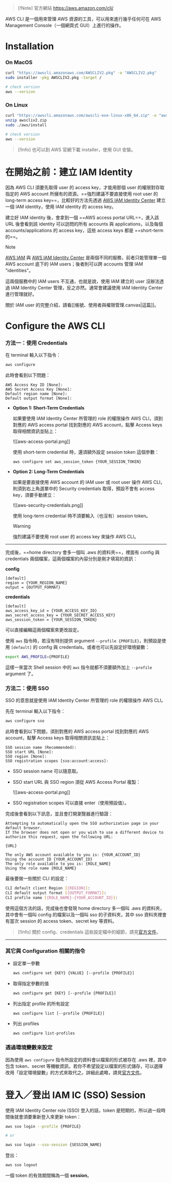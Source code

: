 >[!Note] 官方網站
><https://aws.amazon.com/cli/>

AWS CLI 是一個用來管理 AWS 資源的工具，可以用來進行幾乎任何可在 AWS Management Console（一個網頁式 GUI）上進行的操作。

# Installation

### On MacOS

```bash
curl "https://awscli.amazonaws.com/AWSCLIV2.pkg" -o "AWSCLIV2.pkg"
sudo installer -pkg AWSCLIV2.pkg -target /

# check version
aws --version
```

### On Linux

```bash
curl "https://awscli.amazonaws.com/awscli-exe-linux-x86_64.zip" -o "awscliv2.zip"
unzip awscliv2.zip
sudo ./aws/install

# check version
aws --version
```

>[!Info]
>也可以到 AWS 官網下載 installer，使用 GUI 安裝。

# 在開始之前：建立 IAM Identity

因為 AWS CLI 須要先取得 user 的 access key，才能用那個 user 的權限對存取指定的 AWS account 所擁有的資源。==強烈建議不要直接使用 root user 的 long-term access key==，比較好的方法先透過 [AWS IAM Identity Center](https://aws.amazon.com/iam/identity-center/) 建立一個 IAM identity，使用 IAM identity 的 access key。

建立好 IAM identity 後，會拿到一個 ==AWS access portal URL==，進入該 URL 後會看到該 identity 可以訪問的所有 accounts 與 applications，以及每個 accounts/applications 的 access key，這些 access keys 都是 ==short-term 的==。

>[!Note]
>[AWS IAM](https://aws.amazon.com/iam/) 與 [AWS IAM Identity Center](https://aws.amazon.com/iam/identity-center/) 是兩個不同的服務，前者只能管理單一個 AWS account 底下的 IAM users；後者則可以跨 accounts 管理 IAM "identities"。
>
>這兩個服務中的 IAM users 不互通，也就是說，使用 IAM 建立的 user 沒辦法透過 IAM Identity Center 管理，反之亦然。通常會建議使用 IAM Identity Center 進行管理就好。
>
>關於 IAM user 的完整介紹，請看[[帳號、使用者與權限管理.canvas|這篇]]。

# Configure the AWS CLI

### 方法一：使用 Credentials

在 terminal 輸入以下指令：

```bash
aws configure
```

此時會看到以下問題：

```plaintext
AWS Access Key ID [None]:
AWS Secret Access Key [None]:
Default region name [None]:
Default output format [None]:
```

- **Option 1: Short-Term Credentials**

    如果要使用 IAM Identity Center 所管理的 role 的權限操作 AWS CLI，須到對應的 AWS access portal 找到對應的 AWS account，點擊 Access keys 取得相關資訊並貼上：

    ![[aws-access-portal.png]]

    使用 short-term credential 時，還須額外設定 session token 這個參數：

    ```bash
    aws configure set aws_session_token {YOUR_SESSION_TOKEN}
    ```

- **Option 2: Long-Term Credentials**

    如果是要直接使用 AWS account 的 IAM user 或 root user 操作 AWS CLI，則須到右上角選單中的 Security credentials 取得，預設不會有 access key，須要手動建立：

    ![[aws-security-credentials.png]]

    使用 long-term credential 時不須要輸入（也沒有）session token。

    >[!Warning]
    >強烈建議不要使用 root user 的 access key 來操作 AWS CLI。

---

完成後，==home directory 會多一個叫 .aws 的資料夾==，裡面有 config 與 credentials 兩個檔案，這兩個檔案的內容分別是剛才填寫的資訊：

**config**

```plaintext
[default]
region = {YOUR_REGION_NAME}
output = {OUTPUT_FORMAT}
```

**credentials**

```plaintext
[default]
aws_access_key_id = {YOUR_ACCESS_KEY_ID}
aws_secret_access_key = {YOUR_SECRET_ACCESS_KEY}
aws_session_token = {YOUR_SESSION_TOKEN}
```

可以直接編輯這兩個檔案來更改設定。

使用 `aws` 指令時，若沒有特別提供 argument `--profile {PROFILE}`，則預設是使用 `[default]` 的 config 與 credentials。或者也可以先設定好環境變數：

```bash
export AWS_PROFILE={PROFILE}
```

這樣一來當次 Shell session 中的 `aws` 指令就都不須要額外加上 `--profile` argument 了。

### 方法二：使用 SSO

SSO 的意思就是使用 IAM Identity Center 所管理的 role 的權限操作 AWS CLI。

先在 terminal 輸入以下指令：

```bash
aws configure sso
```

此時會看到以下問題，須到對應的 AWS access portal 找到對應的 AWS account，點擊 Access keys 取得相關資訊並貼上：

```plaintext
SSO session name (Recommended):
SSO start URL [None]:
SSO region [None]:
SSO registration scopes [sso:account:access]:
```

- SSO session name 可以隨意取。
- SSO start URL 與 SSO region 須從 AWS Access Portal 複製：

    ![[aws-access-portal.png]]

- SSO registration scopes 可以直接 enter（使用預設值）。

完成後會看到以下訊息，並且會打開瀏覽器進行驗證：

```plaintext
Attempting to automatically open the SSO authorization page in your default browser.
If the browser does not open or you wish to use a different device to authorize this request, open the following URL:

{URL}

The only AWS account available to you is: {YOUR_ACCOUNT_ID}
Using the account ID {YOUR_ACCOUNT_ID}
The only role available to you is: {ROLE_NAME}
Using the role name {ROLE_NAME}
```

最後要做一些關於 CLI 的設定：

```bash
CLI default client Region [{REGION}]:
CLI default output format [{OUTPUT_FORMAT}]:
CLI profile name [{ROLE_NAME}-{YOUR_ACCOUNT_ID}]:
```

使用這個方法的話，完成後也會發現 home directory 多一個叫 .aws 的資料夾，其中會有一個叫 config 的檔案以及一個叫 sso 的子資料夾，其中 sso 資料夾裡會有當次 session 的 access token、secret key 等資料。

>[!Info]
>關於 config、credentials 這些設定檔中的細節，請見[官方文件](https://docs.aws.amazon.com/cli/latest/userguide/cli-configure-files.html#cli-configure-files-format)。

---

### 其它與 Configuration 相關的指令

- 設定單一參數

    ```bash
    aws configure set {KEY} {VALUE} [--profile {PROFILE}]
    ```

- 取得指定參數的值

    ```bash
    aws configure get {KEY} [--profile {PROFILE}]
    ```

- 列出指定 profile 的所有設定

    ```bash
    aws configure list [--profile {PROFILE}]
    ```

- 列出 profiles

    ```bash
    aws configure list-profiles
    ```

### 透過環境變數來設定

因為使用 `aws configure` 指令所設定的資料會以檔案的形式被存在 .aws 裡，其中包含 token、secret 等機敏資訊，若你不希望設定以檔案的形式儲存，可以選擇改用「設定環境變數」的方式來取代之。詳細此處略，請見[官方文件](https://docs.aws.amazon.com/cli/latest/userguide/cli-configure-envvars.html)。

# 登入／登出 IAM IC (SSO) Session

使用 IAM Identity Center role (SSO) 登入的話，token 是短期的，所以過一段時間後就會須要重新登入來更新 token：

```bash
aws sso login --profile {PROFILE}

# or

aws sso login --sso-session {SESSION_NAME}
```

登出：

```bash
aws sso logout
```

一個 token 的有效期間稱為一個 **session**。
